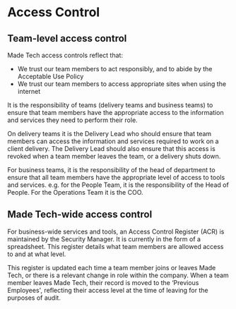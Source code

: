 # Access Control

## Team-level access control

Made Tech access controls reflect that:
- We trust our team members to act responsibly, and to abide by the Acceptable Use Policy
- We trust our team members to access appropriate sites when using the internet

It is the responsibility of teams (delivery teams and business teams) to ensure that team members have the appropriate access to the information and services they need to perform their role.

On delivery teams it is the Delivery Lead who should ensure that team members can access the information and services required to work on a client delivery. The Delivery Lead should also ensure that this access is revoked when a team member leaves the team, or a delivery shuts down.

For business teams, it is the responsibility of the head of department to ensure that all team members have the appropriate level of access to tools and services. e.g. for the People Team, it is the responsibility of the Head of People. For the Operations Team it is the COO. 

## Made Tech-wide access control
For business-wide services and tools, an Access Control Register (ACR) is maintained by the Security Manager. It is currently in the form of a spreadsheet. This register details what team members are allowed access to and at what level.

This register is updated each time a team member joins or leaves Made Tech, or there is a relevant change in role within the company. When a team member leaves Made Tech, their record is moved to the ‘Previous Employees', reflecting their access level at the time of leaving for the purposes of audit.
